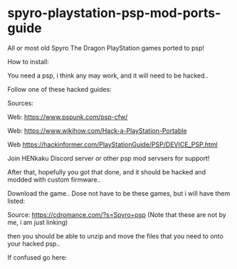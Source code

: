 # spyro-playstation-psp-mod-ports-guide
All or most old Spyro The Dragon PlayStation games ported to psp!

How to install:

You need a psp, i think any may work, and it will need to be hacked..

Follow one of these hacked guides:

Sources:

Web: https://www.pspunk.com/psp-cfw/

Web: https://www.wikihow.com/Hack-a-PlayStation-Portable

Web https://hackinformer.com/PlayStationGuide/PSP/DEVICE_PSP.html

Join HENkaku Discord server or other psp mod servsers for support!

After that, hopefully you got that done, and it should be hacked and modded with custom firmware..

Download the game.. Dose not have to be these games, but i will have them listed:

Source: https://cdromance.com/?s=Spyro+psp (Note that these are not by me, i am just linking)

then you should be able to unzip and move the files that you need to onto your hacked psp..

If confused go here: 
